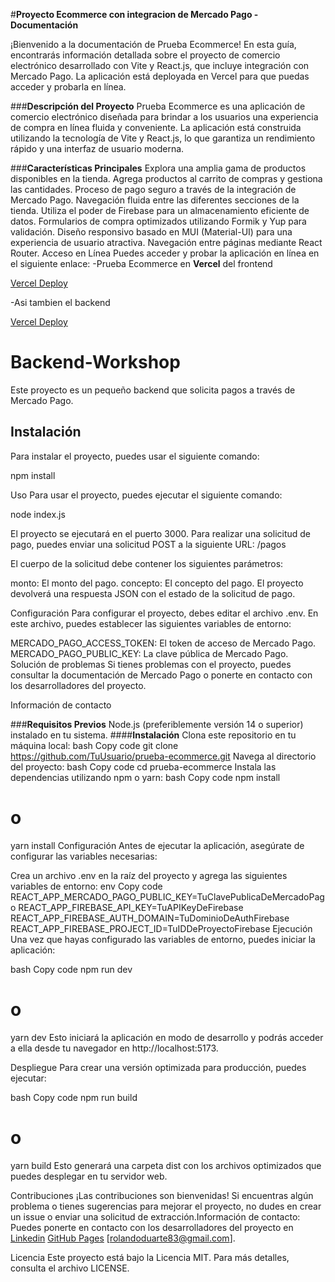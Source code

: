 #**Proyecto Ecommerce con integracion de Mercado Pago - Documentación**

¡Bienvenido a la documentación de Prueba Ecommerce! En esta guía, encontrarás información detallada sobre el proyecto de comercio electrónico desarrollado con Vite y React.js, que incluye integración con Mercado Pago. La aplicación está deployada en Vercel para que puedas acceder y probarla en línea.

###**Descripción del Proyecto**
Prueba Ecommerce es una aplicación de comercio electrónico diseñada para brindar a los usuarios una experiencia de compra en línea fluida y conveniente. La aplicación está construida utilizando la tecnología de Vite y React.js, lo que garantiza un rendimiento rápido y una interfaz de usuario moderna.

###**Características Principales**
Explora una amplia gama de productos disponibles en la tienda.
Agrega productos al carrito de compras y gestiona las cantidades.
Proceso de pago seguro a través de la integración de Mercado Pago.
Navegación fluida entre las diferentes secciones de la tienda.
Utiliza el poder de Firebase para un almacenamiento eficiente de datos.
Formularios de compra optimizados utilizando Formik y Yup para validación.
Diseño responsivo basado en MUI (Material-UI) para una experiencia de usuario atractiva.
Navegación entre páginas mediante React Router.
Acceso en Línea
Puedes acceder y probar la aplicación en línea en el siguiente enlace: 
-Prueba Ecommerce en **Vercel** del frontend

[Vercel Deploy](https://workshop-ecommerce-five.vercel.app/)

-Asi tambien el backend 

[Vercel Deploy](https://backend-worshop.vercel.app/)
# Backend-Workshop

Este proyecto es un pequeño backend que solicita pagos a través de Mercado Pago.

## Instalación

Para instalar el proyecto, puedes usar el siguiente comando:

npm install

Uso
Para usar el proyecto, puedes ejecutar el siguiente comando:

node index.js

El proyecto se ejecutará en el puerto 3000. Para realizar una solicitud de pago, puedes enviar una solicitud POST a la siguiente URL:
/pagos

El cuerpo de la solicitud debe contener los siguientes parámetros:

monto: El monto del pago.
concepto: El concepto del pago.
El proyecto devolverá una respuesta JSON con el estado de la solicitud de pago.

Configuración
Para configurar el proyecto, debes editar el archivo .env. En este archivo, puedes establecer las siguientes variables de entorno:

MERCADO_PAGO_ACCESS_TOKEN: El token de acceso de Mercado Pago.
MERCADO_PAGO_PUBLIC_KEY: La clave pública de Mercado Pago.
Solución de problemas
Si tienes problemas con el proyecto, puedes consultar la documentación de Mercado Pago o ponerte en contacto con los desarrolladores del proyecto.

Información de contacto

###**Requisitos Previos**
Node.js (preferiblemente versión 14 o superior) instalado en tu sistema.
####**Instalación**
Clona este repositorio en tu máquina local:
bash
Copy code
git clone https://github.com/TuUsuario/prueba-ecommerce.git
Navega al directorio del proyecto:
bash
Copy code
cd prueba-ecommerce
Instala las dependencias utilizando npm o yarn:
bash
Copy code
npm install
# o
yarn install
Configuración
Antes de ejecutar la aplicación, asegúrate de configurar las variables necesarias:

Crea un archivo .env en la raíz del proyecto y agrega las siguientes variables de entorno:
env
Copy code
REACT_APP_MERCADO_PAGO_PUBLIC_KEY=TuClavePublicaDeMercadoPago
REACT_APP_FIREBASE_API_KEY=TuAPIKeyDeFirebase
REACT_APP_FIREBASE_AUTH_DOMAIN=TuDominioDeAuthFirebase
REACT_APP_FIREBASE_PROJECT_ID=TuIDDeProyectoFirebase
Ejecución
Una vez que hayas configurado las variables de entorno, puedes iniciar la aplicación:

bash
Copy code
npm run dev
# o
yarn dev
Esto iniciará la aplicación en modo de desarrollo y podrás acceder a ella desde tu navegador en http://localhost:5173.

Despliegue
Para crear una versión optimizada para producción, puedes ejecutar:

bash
Copy code
npm run build
# o
yarn build
Esto generará una carpeta dist con los archivos optimizados que puedes desplegar en tu servidor web.

Contribuciones
¡Las contribuciones son bienvenidas! Si encuentras algún problema o tienes sugerencias para mejorar el proyecto, no dudes en crear un issue o enviar una solicitud de extracción.Información de contacto: Puedes ponerte en contacto con los desarrolladores del proyecto en 
[Linkedin](https://www.linkedin.com/in/rolando-ramon-duarte-93116b17a/)
[GitHub Pages](https://github.com/Rolando-Du/)
[rolandoduarte83@gmail.com].

Licencia
Este proyecto está bajo la Licencia MIT. Para más detalles, consulta el archivo LICENSE.
